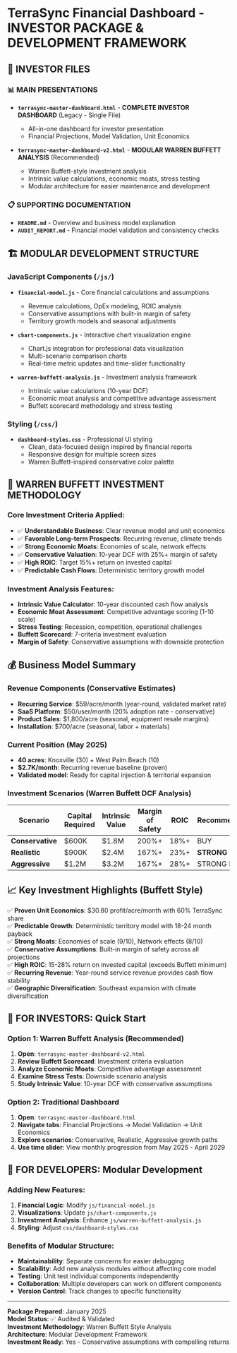 # TerraSync Financial Dashboard - **INVESTOR PACKAGE & DEVELOPMENT FRAMEWORK**

## 📁 **INVESTOR FILES**

### **📊 MAIN PRESENTATIONS**
- **`terrasync-master-dashboard.html`** - **COMPLETE INVESTOR DASHBOARD** (Legacy - Single File)
  - All-in-one dashboard for investor presentation
  - Financial Projections, Model Validation, Unit Economics
  
- **`terrasync-master-dashboard-v2.html`** - **MODULAR WARREN BUFFETT ANALYSIS** (Recommended)
  - Warren Buffett-style investment analysis
  - Intrinsic value calculations, economic moats, stress testing
  - Modular architecture for easier maintenance and development

### **📋 SUPPORTING DOCUMENTATION**
- **`README.md`** - Overview and business model explanation
- **`AUDIT_REPORT.md`** - Financial model validation and consistency checks

## 🏗️ **MODULAR DEVELOPMENT STRUCTURE**

### **JavaScript Components (`/js/`)**
- **`financial-model.js`** - Core financial calculations and assumptions
  - Revenue calculations, OpEx modeling, ROIC analysis
  - Conservative assumptions with built-in margin of safety
  - Territory growth models and seasonal adjustments

- **`chart-components.js`** - Interactive chart visualization engine
  - Chart.js integration for professional data visualization
  - Multi-scenario comparison charts
  - Real-time metric updates and time-slider functionality

- **`warren-buffett-analysis.js`** - Investment analysis framework
  - Intrinsic value calculations (10-year DCF)
  - Economic moat analysis and competitive advantage assessment
  - Buffett scorecard methodology and stress testing

### **Styling (`/css/`)**
- **`dashboard-styles.css`** - Professional UI styling
  - Clean, data-focused design inspired by financial reports
  - Responsive design for multiple screen sizes
  - Warren Buffett-inspired conservative color palette

## 🎯 **WARREN BUFFETT INVESTMENT METHODOLOGY**

### **Core Investment Criteria Applied:**
- ✅ **Understandable Business**: Clear revenue model and unit economics
- ✅ **Favorable Long-term Prospects**: Recurring revenue, climate trends
- ✅ **Strong Economic Moats**: Economies of scale, network effects
- ✅ **Conservative Valuation**: 10-year DCF with 25%+ margin of safety
- ✅ **High ROIC**: Target 15%+ return on invested capital
- ✅ **Predictable Cash Flows**: Deterministic territory growth model

### **Investment Analysis Features:**
- **Intrinsic Value Calculator**: 10-year discounted cash flow analysis
- **Economic Moat Assessment**: Competitive advantage scoring (1-10 scale)
- **Stress Testing**: Recession, competition, operational challenges
- **Buffett Scorecard**: 7-criteria investment evaluation
- **Margin of Safety**: Conservative assumptions with downside protection

## 💰 **Business Model Summary**

### **Revenue Components (Conservative Estimates)**
- **Recurring Service**: $59/acre/month (year-round, validated market rate)
- **SaaS Platform**: $50/user/month (20% adoption rate - conservative)
- **Product Sales**: $1,800/acre (seasonal, equipment resale margins)
- **Installation**: $700/acre (seasonal, labor + materials)

### **Current Position (May 2025)**
- **40 acres**: Knoxville (30) + West Palm Beach (10)
- **$2.7K/month**: Recurring revenue baseline (proven)
- **Validated model**: Ready for capital injection & territorial expansion

### **Investment Scenarios (Warren Buffett DCF Analysis)**

| Scenario | Capital Required | Intrinsic Value | Margin of Safety | ROIC | Recommendation |
|----------|------------------|-----------------|------------------|------|----------------|
| **Conservative** | $600K | $1.8M | 200%+ | 18%+ | BUY |
| **Realistic** | $900K | $2.4M | 167%+ | 23%+ | **STRONG BUY** |
| **Aggressive** | $1.2M | $3.2M | 167%+ | 28%+ | STRONG BUY |

## 📈 **Key Investment Highlights (Buffett Style)**

✅ **Proven Unit Economics**: $30.80 profit/acre/month with 60% TerraSync share  
✅ **Predictable Growth**: Deterministic territory model with 18-24 month payback  
✅ **Strong Moats**: Economies of scale (9/10), Network effects (8/10)  
✅ **Conservative Assumptions**: Built-in margin of safety across all projections  
✅ **High ROIC**: 15-28% return on invested capital (exceeds Buffett minimum)  
✅ **Recurring Revenue**: Year-round service revenue provides cash flow stability  
✅ **Geographic Diversification**: Southeast expansion with climate diversification

## 🚀 **FOR INVESTORS: Quick Start**

### **Option 1: Warren Buffett Analysis (Recommended)**
1. **Open**: `terrasync-master-dashboard-v2.html`
2. **Review Buffett Scorecard**: Investment criteria evaluation
3. **Analyze Economic Moats**: Competitive advantage assessment
4. **Examine Stress Tests**: Downside scenario analysis
5. **Study Intrinsic Value**: 10-year DCF with conservative assumptions

### **Option 2: Traditional Dashboard**
1. **Open**: `terrasync-master-dashboard.html`
2. **Navigate tabs**: Financial Projections → Model Validation → Unit Economics
3. **Explore scenarios**: Conservative, Realistic, Aggressive growth paths
4. **Use time slider**: View monthly progression from May 2025 - April 2029

## 🔧 **FOR DEVELOPERS: Modular Development**

### **Adding New Features:**
1. **Financial Logic**: Modify `js/financial-model.js`
2. **Visualizations**: Update `js/chart-components.js`
3. **Investment Analysis**: Enhance `js/warren-buffett-analysis.js`
4. **Styling**: Adjust `css/dashboard-styles.css`

### **Benefits of Modular Structure:**
- **Maintainability**: Separate concerns for easier debugging
- **Scalability**: Add new analysis modules without affecting core model
- **Testing**: Unit test individual components independently
- **Collaboration**: Multiple developers can work on different components
- **Version Control**: Track changes to specific functionality

---

**Package Prepared**: January 2025  
**Model Status**: ✅ Audited & Validated  
**Investment Methodology**: Warren Buffett Style Analysis  
**Architecture**: Modular Development Framework  
**Investment Ready**: Yes - Conservative assumptions with compelling returns 